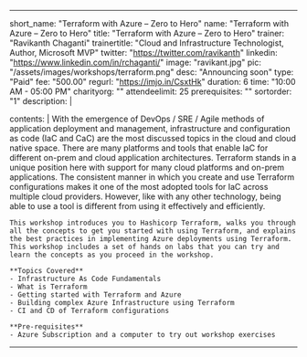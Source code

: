 ---

short_name: "Terraform with Azure – Zero to Hero"
name: "Terraform with Azure – Zero to Hero"
title: "Terraform with Azure – Zero to Hero"
trainer: "Ravikanth Chaganti"
trainertitle: "Cloud and Infrastructure Technologist, Author, Microsoft MVP"
twitter: "https://twitter.com/ravikanth"
linkedin: "https://www.linkedin.com/in/rchaganti/"
image: "ravikant.jpg"
pic: "/assets/images/workshops/terraform.png"
desc: "Announcing soon"
type: "Paid"
fee: "500.00"
regurl: "https://imjo.in/CsxtHk"
duration: 6
time: "10:00 AM - 05:00 PM"
charityorg: ""
attendeelimit: 25
prerequisites: ""
sortorder: "1"
description: |
    
    
contents: |
    With the emergence of DevOps / SRE / Agile methods of application deployment and management, infrastructure and configuration as code (IaC and CaC) are the most discussed topics in the cloud and cloud native space. There are many platforms and tools that enable IaC for different on-prem and cloud application architectures. Terraform stands in a unique position here with support for many cloud platforms and on-prem applications. The consistent manner in which you create and use Terraform configurations makes it one of the most adopted tools for IaC across multiple cloud providers. However, like with any other technology, being able to use a tool is different from using it effectively and efficiently.

    This workshop introduces you to Hashicorp Terraform, walks you through all the concepts to get you started with using Terraform, and explains the best practices in implementing Azure deployments using Terraform. This workshop includes a set of hands on labs that you can try and learn the concepts as you proceed in the workshop.

    **Topics Covered**
    - Infrastructure As Code Fundamentals
    - What is Terraform
    - Getting started with Terraform and Azure
    - Building complex Azure Infrastructure using Terraform
    - CI and CD of Terraform configurations

    **Pre-requisites**
    - Azure Subscription and a computer to try out workshop exercises
    

---